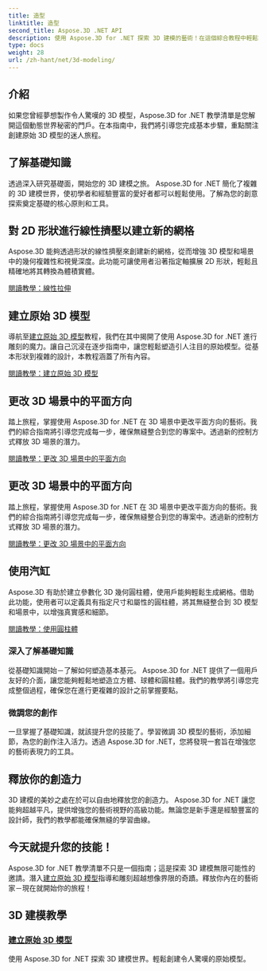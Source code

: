 ```yaml
---
title: 造型
linktitle: 造型
second_title: Aspose.3D .NET API
description: 使用 Aspose.3D for .NET 探索 3D 建模的藝術！在這個綜合教程中輕鬆製作迷人的原始模型。今天釋放您的創造力。
type: docs
weight: 28
url: /zh-hant/net/3d-modeling/
---
```


## 介紹

如果您曾經夢想製作令人驚嘆的 3D 模型，Aspose.3D for .NET 教學清單是您解開這個動態世界秘密的門戶。在本指南中，我們將引導您完成基本步驟，重點關注創建原始 3D 模型的迷人旅程。

## 了解基礎知識

透過深入研究基礎面，開始您的 3D 建模之旅。 Aspose.3D for .NET 簡化了複雜的 3D 建模世界，使初學者和經驗豐富的愛好者都可以輕鬆使用。了解為您的創意探索奠定基礎的核心原則和工具。

## 對 2D 形狀進行線性擠壓以建立新的網格

Aspose.3D 能夠透過形狀的線性擠壓來創建新的網格，從而增強 3D 模型和場景中的幾何複雜性和視覺深度。此功能可讓使用者沿著指定軸擴展 2D 形狀，輕鬆且精確地將其轉換為體積實體。

[閱讀教學：線性拉伸](./linear-extrusion/)

## 建立原始 3D 模型

導航至[建立原始 3D 模型](./primitive-3d-models/)教程，我們在其中揭開了使用 Aspose.3D for .NET 進行雕刻的魔力。讓自己沉浸在逐步指南中，讓您輕鬆塑造引人注目的原始模型。從基本形狀到複雜的設計，本教程涵蓋了所有內容。

[閱讀教學：建立原始 3D 模型](./primitive-3d-models/)

## 更改 3D 場景中的平面方向

踏上旅程，掌握使用 Aspose.3D for .NET 在 3D 場景中更改平面方向的藝術。我們的綜合指南將引導您完成每一步，確保無縫整合到您的專案中。透過新的控制方式釋放 3D 場景的潛力。

[閱讀教學：更改 3D 場景中的平面方向](./change-plane-orientation/)

## 更改 3D 場景中的平面方向

踏上旅程，掌握使用 Aspose.3D for .NET 在 3D 場景中更改平面方向的藝術。我們的綜合指南將引導您完成每一步，確保無縫整合到您的專案中。透過新的控制方式釋放 3D 場景的潛力。

[閱讀教學：更改 3D 場景中的平面方向](./change-plane-orientation/)


## 使用汽缸

Aspose.3D 有助於建立參數化 3D 幾何圓柱體，使用戶能夠輕鬆生成網格。借助此功能，使用者可以定義具有指定尺寸和屬性的圓柱體，將其無縫整合到 3D 模型和場景中，以增強真實感和細節。

[閱讀教學：使用圓柱體](./working-with-cylinder/)



### 深入了解基礎知識

從基礎知識開始－了解如何塑造基本基元。 Aspose.3D for .NET 提供了一個用戶友好的介面，讓您能夠輕鬆地塑造立方體、球體和圓柱體。我們的教學將引導您完成整個過程，確保您在進行更複雜的設計之前掌握要點。

### 微調您的創作

一旦掌握了基礎知識，就該提升您的技能了。學習微調 3D 模型的藝術，添加細節，為您的創作注入活力。透過 Aspose.3D for .NET，您將發現一套旨在增強您的藝術表現力的工具。

## 釋放你的創造力

3D 建模的美妙之處在於可以自由地釋放您的創造力。 Aspose.3D for .NET 讓您能夠超越平凡，提供增強您的藝術視野的高級功能。無論您是新手還是經驗豐富的設計師，我們的教學都能確保無縫的學習曲線。

## 今天就提升您的技能！

 Aspose.3D for .NET 教學清單不只是一個指南；這是探索 3D 建模無限可能性的邀請。潛入[建立原始 3D 模型](./primitive-3d-models/)指導和雕刻超越想像界限的奇蹟。釋放你內在的藝術家－現在就開始你的旅程！
## 3D 建模教學
### [建立原始 3D 模型](./primitive-3d-models/)
使用 Aspose.3D for .NET 探索 3D 建模世界。輕鬆創建令人驚嘆的原始模型。